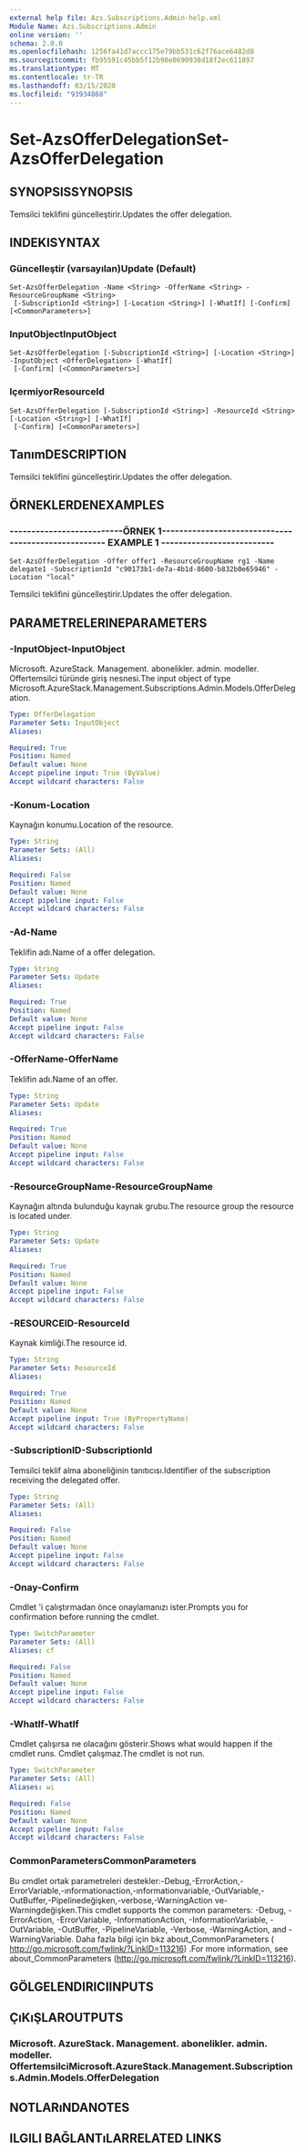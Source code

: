 ```yaml
---
external help file: Azs.Subscriptions.Admin-help.xml
Module Name: Azs.Subscriptions.Admin
online version: ''
schema: 2.0.0
ms.openlocfilehash: 1256fa41d7accc175e79bb531c62f76ace6482d8
ms.sourcegitcommit: fb95591c45bb5f12b98e0690938d18f2ec611897
ms.translationtype: MT
ms.contentlocale: tr-TR
ms.lasthandoff: 03/15/2020
ms.locfileid: "93934868"
---
```

# <span data-ttu-id="58ff6-101">Set-AzsOfferDelegation</span><span class="sxs-lookup"><span data-stu-id="58ff6-101">Set-AzsOfferDelegation</span></span>

## <span data-ttu-id="58ff6-102">SYNOPSIS</span><span class="sxs-lookup"><span data-stu-id="58ff6-102">SYNOPSIS</span></span>
<span data-ttu-id="58ff6-103">Temsilci teklifini güncelleştirir.</span><span class="sxs-lookup"><span data-stu-id="58ff6-103">Updates the offer delegation.</span></span>

## <span data-ttu-id="58ff6-104">INDEKI</span><span class="sxs-lookup"><span data-stu-id="58ff6-104">SYNTAX</span></span>

### <span data-ttu-id="58ff6-105">Güncelleştir (varsayılan)</span><span class="sxs-lookup"><span data-stu-id="58ff6-105">Update (Default)</span></span>
```
Set-AzsOfferDelegation -Name <String> -OfferName <String> -ResourceGroupName <String>
 [-SubscriptionId <String>] [-Location <String>] [-WhatIf] [-Confirm] [<CommonParameters>]
```

### <span data-ttu-id="58ff6-106">InputObject</span><span class="sxs-lookup"><span data-stu-id="58ff6-106">InputObject</span></span>
```
Set-AzsOfferDelegation [-SubscriptionId <String>] [-Location <String>] -InputObject <OfferDelegation> [-WhatIf]
 [-Confirm] [<CommonParameters>]
```

### <span data-ttu-id="58ff6-107">Içermiyor</span><span class="sxs-lookup"><span data-stu-id="58ff6-107">ResourceId</span></span>
```
Set-AzsOfferDelegation [-SubscriptionId <String>] -ResourceId <String> [-Location <String>] [-WhatIf]
 [-Confirm] [<CommonParameters>]
```

## <span data-ttu-id="58ff6-108">Tanım</span><span class="sxs-lookup"><span data-stu-id="58ff6-108">DESCRIPTION</span></span>
<span data-ttu-id="58ff6-109">Temsilci teklifini güncelleştirir.</span><span class="sxs-lookup"><span data-stu-id="58ff6-109">Updates the offer delegation.</span></span>

## <span data-ttu-id="58ff6-110">ÖRNEKLERDEN</span><span class="sxs-lookup"><span data-stu-id="58ff6-110">EXAMPLES</span></span>

### <span data-ttu-id="58ff6-111">--------------------------ÖRNEK 1--------------------------</span><span class="sxs-lookup"><span data-stu-id="58ff6-111">-------------------------- EXAMPLE 1 --------------------------</span></span>
```
Set-AzsOfferDelegation -Offer offer1 -ResourceGroupName rg1 -Name delegate1 -SubscriptionId "c90173b1-de7a-4b1d-8600-b832b0e65946" -Location "local"
```

<span data-ttu-id="58ff6-112">Temsilci teklifini güncelleştirir.</span><span class="sxs-lookup"><span data-stu-id="58ff6-112">Updates the offer delegation.</span></span>

## <span data-ttu-id="58ff6-113">PARAMETRELERINE</span><span class="sxs-lookup"><span data-stu-id="58ff6-113">PARAMETERS</span></span>

### <span data-ttu-id="58ff6-114">-InputObject</span><span class="sxs-lookup"><span data-stu-id="58ff6-114">-InputObject</span></span>
<span data-ttu-id="58ff6-115">Microsoft. AzureStack. Management. abonelikler. admin. modeller. Offertemsilci türünde giriş nesnesi.</span><span class="sxs-lookup"><span data-stu-id="58ff6-115">The input object of type Microsoft.AzureStack.Management.Subscriptions.Admin.Models.OfferDelegation.</span></span>

```yaml
Type: OfferDelegation
Parameter Sets: InputObject
Aliases: 

Required: True
Position: Named
Default value: None
Accept pipeline input: True (ByValue)
Accept wildcard characters: False
```

### <span data-ttu-id="58ff6-116">-Konum</span><span class="sxs-lookup"><span data-stu-id="58ff6-116">-Location</span></span>
<span data-ttu-id="58ff6-117">Kaynağın konumu.</span><span class="sxs-lookup"><span data-stu-id="58ff6-117">Location of the resource.</span></span>

```yaml
Type: String
Parameter Sets: (All)
Aliases: 

Required: False
Position: Named
Default value: None
Accept pipeline input: False
Accept wildcard characters: False
```

### <span data-ttu-id="58ff6-118">-Ad</span><span class="sxs-lookup"><span data-stu-id="58ff6-118">-Name</span></span>
<span data-ttu-id="58ff6-119">Teklifin adı.</span><span class="sxs-lookup"><span data-stu-id="58ff6-119">Name of a offer delegation.</span></span>

```yaml
Type: String
Parameter Sets: Update
Aliases: 

Required: True
Position: Named
Default value: None
Accept pipeline input: False
Accept wildcard characters: False
```

### <span data-ttu-id="58ff6-120">-OfferName</span><span class="sxs-lookup"><span data-stu-id="58ff6-120">-OfferName</span></span>
<span data-ttu-id="58ff6-121">Teklifin adı.</span><span class="sxs-lookup"><span data-stu-id="58ff6-121">Name of an offer.</span></span>

```yaml
Type: String
Parameter Sets: Update
Aliases: 

Required: True
Position: Named
Default value: None
Accept pipeline input: False
Accept wildcard characters: False
```

### <span data-ttu-id="58ff6-122">-ResourceGroupName</span><span class="sxs-lookup"><span data-stu-id="58ff6-122">-ResourceGroupName</span></span>
<span data-ttu-id="58ff6-123">Kaynağın altında bulunduğu kaynak grubu.</span><span class="sxs-lookup"><span data-stu-id="58ff6-123">The resource group the resource is located under.</span></span>

```yaml
Type: String
Parameter Sets: Update
Aliases: 

Required: True
Position: Named
Default value: None
Accept pipeline input: False
Accept wildcard characters: False
```

### <span data-ttu-id="58ff6-124">-RESOURCEID</span><span class="sxs-lookup"><span data-stu-id="58ff6-124">-ResourceId</span></span>
<span data-ttu-id="58ff6-125">Kaynak kimliği.</span><span class="sxs-lookup"><span data-stu-id="58ff6-125">The resource id.</span></span>

```yaml
Type: String
Parameter Sets: ResourceId
Aliases: 

Required: True
Position: Named
Default value: None
Accept pipeline input: True (ByPropertyName)
Accept wildcard characters: False
```

### <span data-ttu-id="58ff6-126">-SubscriptionID</span><span class="sxs-lookup"><span data-stu-id="58ff6-126">-SubscriptionId</span></span>
<span data-ttu-id="58ff6-127">Temsilci teklif alma aboneliğinin tanıtıcısı.</span><span class="sxs-lookup"><span data-stu-id="58ff6-127">Identifier of the subscription receiving the delegated offer.</span></span>

```yaml
Type: String
Parameter Sets: (All)
Aliases: 

Required: False
Position: Named
Default value: None
Accept pipeline input: False
Accept wildcard characters: False
```

### <span data-ttu-id="58ff6-128">-Onay</span><span class="sxs-lookup"><span data-stu-id="58ff6-128">-Confirm</span></span>
<span data-ttu-id="58ff6-129">Cmdlet 'i çalıştırmadan önce onaylamanızı ister.</span><span class="sxs-lookup"><span data-stu-id="58ff6-129">Prompts you for confirmation before running the cmdlet.</span></span>

```yaml
Type: SwitchParameter
Parameter Sets: (All)
Aliases: cf

Required: False
Position: Named
Default value: None
Accept pipeline input: False
Accept wildcard characters: False
```

### <span data-ttu-id="58ff6-130">-WhatIf</span><span class="sxs-lookup"><span data-stu-id="58ff6-130">-WhatIf</span></span>
<span data-ttu-id="58ff6-131">Cmdlet çalışırsa ne olacağını gösterir.</span><span class="sxs-lookup"><span data-stu-id="58ff6-131">Shows what would happen if the cmdlet runs.</span></span>
<span data-ttu-id="58ff6-132">Cmdlet çalışmaz.</span><span class="sxs-lookup"><span data-stu-id="58ff6-132">The cmdlet is not run.</span></span>

```yaml
Type: SwitchParameter
Parameter Sets: (All)
Aliases: wi

Required: False
Position: Named
Default value: None
Accept pipeline input: False
Accept wildcard characters: False
```

### <span data-ttu-id="58ff6-133">CommonParameters</span><span class="sxs-lookup"><span data-stu-id="58ff6-133">CommonParameters</span></span>
<span data-ttu-id="58ff6-134">Bu cmdlet ortak parametreleri destekler:-Debug,-ErrorAction,-ErrorVariable,-ınformationaction,-ınformationvariable,-OutVariable,-OutBuffer,-Pipelinedeğişken,-verbose,-WarningAction ve-Warningdeğişken.</span><span class="sxs-lookup"><span data-stu-id="58ff6-134">This cmdlet supports the common parameters: -Debug, -ErrorAction, -ErrorVariable, -InformationAction, -InformationVariable, -OutVariable, -OutBuffer, -PipelineVariable, -Verbose, -WarningAction, and -WarningVariable.</span></span> <span data-ttu-id="58ff6-135">Daha fazla bilgi için bkz about_CommonParameters ( http://go.microsoft.com/fwlink/?LinkID=113216) .</span><span class="sxs-lookup"><span data-stu-id="58ff6-135">For more information, see about_CommonParameters (http://go.microsoft.com/fwlink/?LinkID=113216).</span></span>

## <span data-ttu-id="58ff6-136">GÖLGELENDIRICI</span><span class="sxs-lookup"><span data-stu-id="58ff6-136">INPUTS</span></span>

## <span data-ttu-id="58ff6-137">ÇıKıŞLAR</span><span class="sxs-lookup"><span data-stu-id="58ff6-137">OUTPUTS</span></span>

### <span data-ttu-id="58ff6-138">Microsoft. AzureStack. Management. abonelikler. admin. modeller. Offertemsilci</span><span class="sxs-lookup"><span data-stu-id="58ff6-138">Microsoft.AzureStack.Management.Subscriptions.Admin.Models.OfferDelegation</span></span>

## <span data-ttu-id="58ff6-139">NOTLARıNDA</span><span class="sxs-lookup"><span data-stu-id="58ff6-139">NOTES</span></span>

## <span data-ttu-id="58ff6-140">ILGILI BAĞLANTıLAR</span><span class="sxs-lookup"><span data-stu-id="58ff6-140">RELATED LINKS</span></span>

